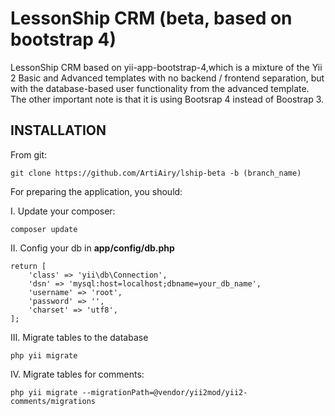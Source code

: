 LessonShip CRM (beta, based on bootstrap 4)
===========
LessonShip CRM based on yii-app-bootstrap-4,which is a mixture of the Yii 2 Basic and Advanced templates with no backend / frontend separation, but with the database-based user functionality from the advanced template. The other important note is that it is using Bootsrap 4 instead of Boostrap 3.

INSTALLATION
------------

From git:

~~~
git clone https://github.com/ArtiAiry/lship-beta -b (branch_name)
~~~

For preparing the application, you should: 

I. Update your composer:

~~~
composer update
~~~

II. Config your db in <b>app/config/db.php</b>

~~~
return [
    'class' => 'yii\db\Connection',
    'dsn' => 'mysql:host=localhost;dbname=your_db_name',
    'username' => 'root',
    'password' => '',
    'charset' => 'utf8',
];
~~~

III. Migrate tables to the database

~~~
php yii migrate
~~~

IV. Migrate tables for comments:

~~~
php yii migrate --migrationPath=@vendor/yii2mod/yii2-comments/migrations
~~~